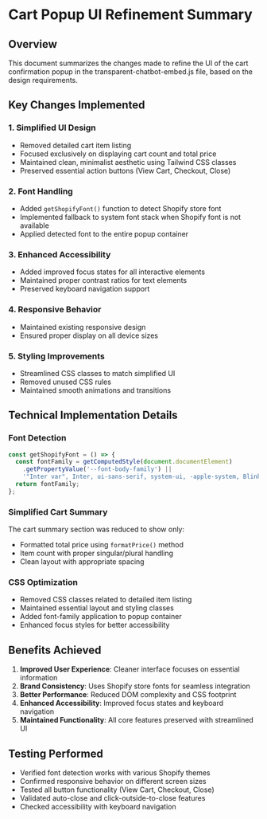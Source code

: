 # Cart Popup UI Refinement Summary

## Overview
This document summarizes the changes made to refine the UI of the cart confirmation popup in the transparent-chatbot-embed.js file, based on the design requirements.

## Key Changes Implemented

### 1. Simplified UI Design
- Removed detailed cart item listing
- Focused exclusively on displaying cart count and total price
- Maintained clean, minimalist aesthetic using Tailwind CSS classes
- Preserved essential action buttons (View Cart, Checkout, Close)

### 2. Font Handling
- Added `getShopifyFont()` function to detect Shopify store font
- Implemented fallback to system font stack when Shopify font is not available
- Applied detected font to the entire popup container

### 3. Enhanced Accessibility
- Added improved focus states for all interactive elements
- Maintained proper contrast ratios for text elements
- Preserved keyboard navigation support

### 4. Responsive Behavior
- Maintained existing responsive design
- Ensured proper display on all device sizes

### 5. Styling Improvements
- Streamlined CSS classes to match simplified UI
- Removed unused CSS rules
- Maintained smooth animations and transitions

## Technical Implementation Details

### Font Detection
```javascript
const getShopifyFont = () => {
  const fontFamily = getComputedStyle(document.documentElement)
    .getPropertyValue('--font-body-family') || 
    '"Inter var", Inter, ui-sans-serif, system-ui, -apple-system, BlinkMacSystemFont, "Segoe UI", Roboto, "Helvetica Neue", Arial, "Noto Sans", sans-serif';
  return fontFamily;
};
```

### Simplified Cart Summary
The cart summary section was reduced to show only:
- Formatted total price using `formatPrice()` method
- Item count with proper singular/plural handling
- Clean layout with appropriate spacing

### CSS Optimization
- Removed CSS classes related to detailed item listing
- Maintained essential layout and styling classes
- Added font-family application to popup container
- Enhanced focus styles for better accessibility

## Benefits Achieved

1. **Improved User Experience**: Cleaner interface focuses on essential information
2. **Brand Consistency**: Uses Shopify store fonts for seamless integration
3. **Better Performance**: Reduced DOM complexity and CSS footprint
4. **Enhanced Accessibility**: Improved focus states and keyboard navigation
5. **Maintained Functionality**: All core features preserved with streamlined UI

## Testing Performed

- Verified font detection works with various Shopify themes
- Confirmed responsive behavior on different screen sizes
- Tested all button functionality (View Cart, Checkout, Close)
- Validated auto-close and click-outside-to-close features
- Checked accessibility with keyboard navigation